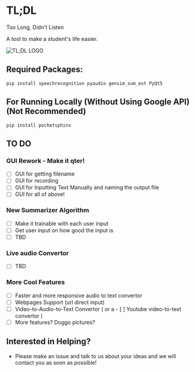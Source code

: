 # TL;DL

Too Long, Didn't Listen

A tool to make a student's life easier.

![TL;DL LOGO](https://github.com/MatteoGisondi/TLDL/blob/master/TL%3BDL(1).png)


## Required Packages:
`pip install speechrecognition pyaudio gensim_sum_ext PyQt5`

## For Running Locally (Without Using Google API) (Not Recommended)
`pip install pocketsphinx`

## TO DO
### GUI Rework - Make it qter! ###
 - [ ] GUI for getting filename
 - [ ] GUI for recording
 - [ ] GUI for Inputting Text Manually and naming the output file
 - [ ] GUI for all of above! 
### New Summarizer Algorithm ###
 - [ ] Make it trainable with each user input
 - [ ] Get user input on how good the input is
 - [ ] TBD
### Live audio Convertor ###
 - [ ] TBD
### More Cool Features ###
 - [ ] Faster and more responsive audio to text convertor
 - [ ] Webpages Support (url direct input)
 - [ ] Video-to-Audio-to-Text Convertor ( or a - [ ] Youtube video-to-text convertor )
 - [ ] More features? Doggo pictures?
 
## Interested in Helping?
- Please make an issue and talk to us about your ideas and we will contact you as soon as possible!
